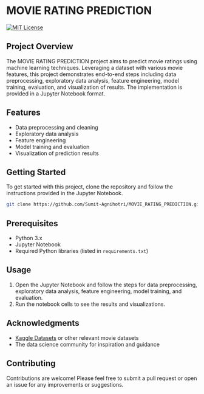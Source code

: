 # MOVIE RATING PREDICTION

[![MIT License](https://img.shields.io/badge/License-MIT-blue.svg)](LICENSE)

## Project Overview

The MOVIE RATING PREDICTION project aims to predict movie ratings using machine learning techniques. Leveraging a dataset with various movie features, this project demonstrates end-to-end steps including data preprocessing, exploratory data analysis, feature engineering, model training, evaluation, and visualization of results. The implementation is provided in a Jupyter Notebook format.

## Features

- Data preprocessing and cleaning
- Exploratory data analysis
- Feature engineering
- Model training and evaluation
- Visualization of prediction results

## Getting Started

To get started with this project, clone the repository and follow the instructions provided in the Jupyter Notebook.

```bash
git clone https://github.com/Sumit-Agnihotri/MOVIE_RATING_PREDICTION.git
```

## Prerequisites

- Python 3.x
- Jupyter Notebook
- Required Python libraries (listed in `requirements.txt`)

## Usage

1. Open the Jupyter Notebook and follow the steps for data preprocessing, exploratory data analysis, feature engineering, model training, and evaluation.
2. Run the notebook cells to see the results and visualizations.







## Acknowledgments

- [Kaggle Datasets](https://www.kaggle.com/) or other relevant movie datasets
- The data science community for inspiration and guidance

## Contributing

Contributions are welcome! Please feel free to submit a pull request or open an issue for any improvements or suggestions.
